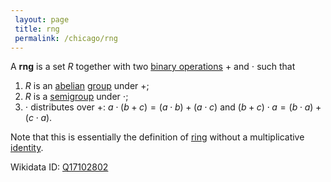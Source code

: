 ```yaml
---
 layout: page
 title: rng
 permalink: /chicago/rng
---
```

A **rng** is a set $R$ together with two [binary operations](https://mathgloss.github.io/MathGloss/binary_operation) $+$ and $\cdot$ such that
1. $R$ is an [abelian](https://mathgloss.github.io/MathGloss/abelian) [group](https://mathgloss.github.io/MathGloss/group) under $+$;
2. $R$ is a [semigroup](https://mathgloss.github.io/MathGloss/semigroup) under $\cdot$;
3. $\cdot$ distributes over $+$: $a\cdot (b+c)=(a\cdot b) + (a\cdot c)$ and $(b+c)\cdot a = (b\cdot a) + (c\cdot a)$.

Note that this is essentially the definition of [ring](https://mathgloss.github.io/MathGloss/ring) without a multiplicative [identity](https://mathgloss.github.io/MathGloss/identity_element).

Wikidata ID: [Q17102802](https://www.wikidata.org/wiki/Q17102802)